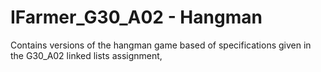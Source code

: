 # IFarmer_G30_A02 - Hangman

Contains versions of the hangman game based of specifications given in the G30_A02 linked lists assignment,
